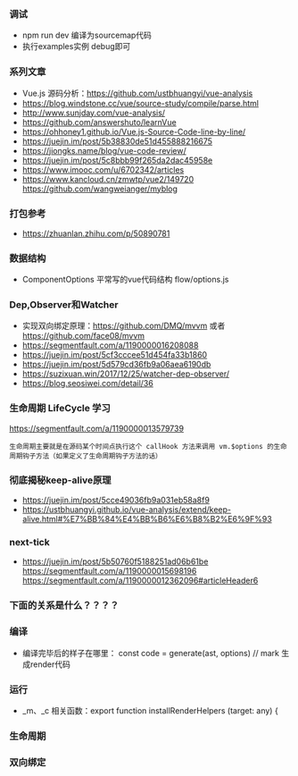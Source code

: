 ### 调试
* npm run dev 编译为sourcemap代码 
* 执行examples实例 debug即可

### 系列文章
* Vue.js 源码分析：https://github.com/ustbhuangyi/vue-analysis
* https://blog.windstone.cc/vue/source-study/compile/parse.html
* http://www.sunjday.com/vue-analysis/
* https://github.com/answershuto/learnVue
* https://ohhoney1.github.io/Vue.js-Source-Code-line-by-line/
* https://juejin.im/post/5b38830de51d455888216675
* https://jiongks.name/blog/vue-code-review/
* https://juejin.im/post/5c8bbb99f265da2dac45958e
* https://www.imooc.com/u/6702342/articles
* https://www.kancloud.cn/zmwtp/vue2/149720
https://github.com/wangweianger/myblog


### 打包参考
* https://zhuanlan.zhihu.com/p/50890781


### 数据结构
* ComponentOptions  平常写的vue代码结构  flow/options.js


### Dep,Observer和Watcher
* 实现双向绑定原理：https://github.com/DMQ/mvvm  或者  https://github.com/face08/mvvm
* https://segmentfault.com/a/1190000016208088
* https://juejin.im/post/5cf3cccee51d454fa33b1860
* https://juejin.im/post/5d579cd36fb9a06aea6190db
* https://suzixuan.win/2017/12/25/watcher-dep-observer/
* https://blog.seosiwei.com/detail/36

### 生命周期 LifeCycle 学习
https://segmentfault.com/a/1190000013579739
```
生命周期主要就是在源码某个时间点执行这个 callHook 方法来调用 vm.$options 的生命周期钩子方法（如果定义了生命周期钩子方法的话）
```

### 彻底揭秘keep-alive原理
* https://juejin.im/post/5cce49036fb9a031eb58a8f9
* https://ustbhuangyi.github.io/vue-analysis/extend/keep-alive.html#%E7%BB%84%E4%BB%B6%E6%B8%B2%E6%9F%93


### next-tick
* https://juejin.im/post/5b50760f5188251ad06b61be
https://segmentfault.com/a/1190000015698196
https://segmentfault.com/a/1190000012362096#articleHeader6




### 下面的关系是什么？？？？

### 编译
* 编译完毕后的样子在哪里： const code = generate(ast, options) // mark 生成render代码


### 运行
* _m、_c 相关函数：export function installRenderHelpers (target: any) {


### 生命周期


### 双向绑定